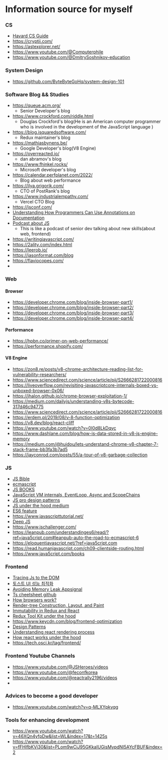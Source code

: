 # Information source for myself


### CS
- [Havard CS Guide](https://cdn.cs50.net/guide/guide-14-11x17.pdf)
- https://cryptii.com/
- https://astexplorer.net/
- https://www.youtube.com/@Computerphile
- https://www.youtube.com/@DmitrySoshnikov-education

### System Design
- https://github.com/ByteByteGoHq/system-design-101

### Software Blog && Studies
- https://queue.acm.org/
    - Senior Developer's blog
- https://www.crockford.com/riddle.html
    - Douglas Crockford's blog(He is an American computer programmer who is involved in the development of the JavaScript language )
- https://blog.isquaredsoftware.com/
    - Redux maintainer's blog
- https://mathiasbynens.be/
    - Google Developer's blog(V8 Engine)
- https://overreacted.io/
    - dan abramov's blog
- https://www.fhinkel.rocks/
    - Microsoft developer's blog
- https://calendar.perfplanet.com/2022/
    - Blog about web performance
- https://ilya.grigorik.com/
    - CTO of PostRank's blog
- https://www.industrialempathy.com/
    - Vercel CTO Blog
- https://jsconf.com/
- [Understanding How Programmers Can Use Annotations on Documentation](https://dl.acm.org/doi/abs/10.1145/3491102.3502095)
- [Podcast about JS](https://topenddevs.com/podcasts/javascript-jabber)
    - This is like a podcast of senior dev talking about new skills(about web, frontend)
- https://writingjavascript.com/
- https://2ality.com/index.html
- https://leerob.io/
- https://jasonformat.com/blog
- https://flaviocopes.com/
- 

 
### Web
#### Browser
- https://developer.chrome.com/blog/inside-browser-part1/
- https://developer.chrome.com/blog/inside-browser-part2/
- https://developer.chrome.com/blog/inside-browser-part3/
- https://developer.chrome.com/blog/inside-browser-part4/


#### Performance
- https://hpbn.co/primer-on-web-performance/
- https://performance.shopify.com/
#### V8 Engine
- https://zon8.re/posts/v8-chrome-architecture-reading-list-for-vulnerability-researchers/
- https://www.sciencedirect.com/science/article/pii/S2666281722000816
- https://liveoverflow.com/revisiting-javascriptcore-internals-boxed-vs-unboxed-browser-0x06/
- https://jhalon.github.io/chrome-browser-exploitation-1/
- https://medium.com/dailyjs/understanding-v8s-bytecode-317d46c94775
- https://www.sciencedirect.com/science/article/pii/S2666281722000816
- https://erdem.pl/2019/08/v-8-function-optimization
- https://v8.dev/blog/react-cliff
- https://www.youtube.com/watch?v=0I0d8LkDqyc
- https://www.dashlane.com/blog/how-is-data-stored-in-v8-js-engine-memory
- https://medium.com/@huidou/lets-understand-chrome-v8-chapter-7-stack-frame-bb3fa3b7ad5
- https://jayconrod.com/posts/55/a-tour-of-v8-garbage-collection
### JS
- [JS Bible](https://everythingcomputerscience.com/books/all.pdf)
- [ecmascript](https://262.ecma-international.org/6.0/#sec-ecmascript-language-types)
- [JS BOOKS](https://jsbooks.revolunet.com/)
- [JavaScript VM internals, EventLoop, Async and ScopeChains](https://www.youtube.com/watch?v=QyUFheng6J0)
- [JS pro design patterns](https://pepa.holla.cz/wp-content/uploads/2016/08/Pro-JavaScript-Design-Patterns.pdf)
- [JS under the hood medium](https://medium.com/@obrm770/javascript-under-the-hood-8cec84bbfd64)
- [ES6 feature](http://es6-features.org/#Constants)
- https://www.javascripttutorial.net/
- [Deep JS](https://exploringjs.com/deep-js/toc.html)
- https://www.jschallenger.com/
- https://leanpub.com/understandinges6/read/?ref=java5cript.com#leanpub-auto-the-road-to-ecmascript-6
- https://eloquentjavascript.net/?ref=java5cript.com
- https://read.humanjavascript.com/ch09-clientside-routing.html
- https://www.java5cript.com/books

### Frontend
- [Tracing Js to the DOM](https://v8.dev/blog/tracing-js-dom)
- [토스트 UI 성능 최적화](https://ui.toast.com/fe-guide/ko_PERFORMANCE)
- [Avoiding Memory Leak Appsignal](https://blog.appsignal.com/2020/05/06/avoiding-memory-leaks-in-nodejs-best-practices-for-performance.html)
- [Ts cheetsheet github](https://github.com/typescript-cheatsheets/react)
- [How browsers work?](https://web.dev/articles/howbrowserswork#html-dtd)
- [Render-tree Construction, Layout, and Paint](https://web.dev/articles/critical-rendering-path/render-tree-construction)
- [Immutability in Redux and React](https://daveceddia.com/react-redux-immutability-guide/)
- [Redux Tool Kit under the hood](https://egghead.io/lessons/javascript-introduction-to-the-in-depth-immer-course)
- https://www.keycdn.com/blog/frontend-optimization
- [Design Patterns](https://www.patterns.dev/)
- [Understanding react rendering process](https://www.youtube.com/watch?v=i793Qm6kv3U)
- [How react works under the hood](https://www.youtube.com/watch?v=TjnyFNxQ67Y&list=PLom9wCiJ95GKkaIUGisMypdNl5AYcFBUF&index=62&t=771s)
- https://tech.osci.kr/tag/frontend/

### Frontend Youtube Channels
- https://www.youtube.com/@JSHeroes/videos
- https://www.youtube.com/@feconfkorea
- https://www.youtube.com/@reactrally2196/videos
- 
### Advices to become a good developer 
- https://www.youtube.com/watch?v=q-MLXYpkyqg

### Tools for enhancing development
- https://www.youtube.com/watch?v=46XQn4yfpDw&list=WL&index=17&t=1425s
- https://www.youtube.com/watch?v=fFHlfbKVi30&list=PLom9wCiJ95GKkaIUGisMypdNl5AYcFBUF&index=2
